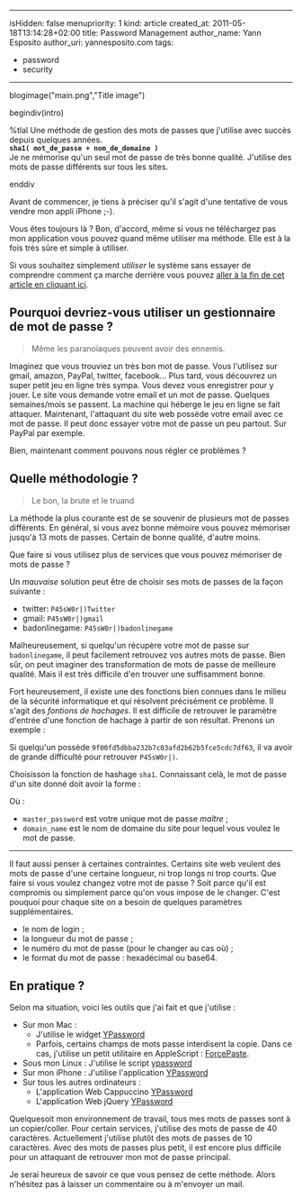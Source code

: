 -----
isHidden:       false
menupriority:   1
kind:           article
created_at:     2011-05-18T13:14:28+02:00
title: Password Management
author_name: Yann Esposito
author_uri: yannesposito.com
tags:
  - password
  - security
-----
blogimage("main.png","Title image")

begindiv(intro)


%tlal Une méthode de gestion des mots de passes que j'utilise avec succès depuis quelques années.  
**`sha1( mot_de_passe + nom_de_domaine )`**  
Je ne mémorise qu'un seul mot de passe de très bonne qualité.
J'utilise des mots de passe différents sur tous les sites.

enddiv


Avant de commencer, je tiens à préciser qu'il s'agit d'une tentative de vous vendre mon appli iPhone ;-).

Vous êtes toujours là ?
Bon, d'accord, même si vous ne téléchargez pas mon application vous pouvez quand même utiliser ma méthode.
Elle est à la fois très sûre et simple à utiliser.


Si vous souhaitez simplement _utiliser_ le système sans essayer de comprendre comment ça marche derrière vous pouvez [aller à la fin de cet article en cliquant ici](#en-pratique-).

## Pourquoi devriez-vous utiliser un gestionnaire de mot de passe ?

> Même les paranoïaques peuvent avoir des ennemis.


Imaginez que vous trouviez un très bon mot de passe. Vous l'utilisez sur gmail, amazon, PayPal, twitter, facebook...
Plus tard, vous découvrez un super petit jeu en ligne très sympa.
Vous devez vous enregistrer pour y jouer.
Le site vous demande votre email et un mot de passe.
Quelques semaines/mois se passent.
La machine qui héberge le jeu en ligne se fait attaquer.
Maintenant, l'attaquant du site web possède votre email avec ce mot de passe.
Il peut donc essayer votre mot de passe un peu partout. 
Sur PayPal par exemple.

Bien, maintenant comment pouvons nous régler ce problèmes ?

## Quelle méthodologie ?

> Le bon, la brute et le truand


La méthode la plus courante est de se souvenir de plusieurs mot de passes différents. 
En général, si vous avez bonne mémoire vous pouvez mémoriser jusqu'à 13 mots de passes. Certain de bonne qualité, d'autre moins.


Que faire si vous utilisez plus de services que vous pouvez mémoriser de mots de passe ?


Un _mauvaise_ solution peut être de choisir ses 
mots de passes de la façon suivante :


- twitter: `P45sW0r|)Twitter`
- gmail: `P45sW0r|)gmail`
- badonlinegame: `P45sW0r|)badonlinegame`


Malheureusement, si quelqu'un récupère votre mot de passe sur 
`badonlinegame`, il peut facilement retrouvez vos autres mots de passe.
Bien sûr, on peut imaginer des transformation de mots de passe de meilleure qualité. 
Mais il est très difficile d'en trouver une suffisamment bonne.


Fort heureusement, il existe une des fonctions bien connues dans le milieu de la sécurité informatique et qui résolvent précisément ce problème.
Il s'agit des _fontions de hachages_.
Il est difficile de retrouver le paramètre d'entrée d'une fonction de hachage à partir de son résultat.
Prenons un exemple : 



Si quelqu'un possède `9f00fd5dbba232b7c03afd2b62b5fce5cdc7df63`,
il va avoir de grande difficulté pour retrouver `P45sW0r|)`.


Choisisson la fonction de hashage `sha1`.
Connaissant celà, le mot de passe d'un site donné doit avoir la forme :


Où :


- `master_password` est votre unique mot de passe _maître_ ;
- `domain_name` est le nom de domaine du site pour lequel vous voulez le mot de passe.

---


Il faut aussi penser à certaines contraintes. 
Certains site web veulent des mots de passe d'une certaine longueur, ni trop longs ni trop courts.
Que faire si vous voulez changez votre mot de passe ? Soit parce qu'il est compromis ou simplement parce qu'on vous impose de le changer.
C'est pouquoi pour chaque site on a besoin de quelques paramètres supplémentaires.


- le nom de login ;
- la longueur du mot de passe ;
- le numéro du mot de passe (pour le changer au cas où) ;
- le format du mot de passe : hexadécimal ou base64.

## En pratique ?

Selon ma situation, voici les outils que j'ai fait et que j'utilise :


- Sur mon Mac : 
  - J'utilise le widget [YPassword](http://yannesposito.com/Scratch/files/YPassword-1.7.zip)
  - Parfois, certains champs de mots passe interdisent la copie.  Dans ce cas, j'utilise un petit utilitaire en AppleScript : [ForcePaste](http://yannesposito.com/Scratch/files/forcePaste.app.zip). 
- Sous mon Linux : J'utilise le script [ypassword](http://github.com/yogsototh/getpass)
- Sur mon iPhone : J'utilise l'application [YPassword](http://itunes.apple.com/WebObjects/MZStore.woa/wa/viewSoftware?id=436268354&mt=8)
- Sur tous les autres ordinateurs :
  - L'application Web Cappuccino [YPassword](http://yannesposito.com/Scratch/en/softwares/ypassword/web/)
  - L'application Web jQuery [YPassword](http://yannesposito.com/Scratch/en/softwares/ypassword/iphoneweb/)


Quelquesoit mon environnement de travail, tous mes mots de passes sont à un copier/coller.
Pour certain services, j'utilise des mots de passe de 40 caractères.
Actuellement j'utilise plutôt des mots de passes de 10 caractères.
Avec des mots de passes plus petit, il est encore plus difficile pour un attaquant de retrouver mon mot de passe principal.

Je serai heureux de savoir ce que vous pensez de cette méthode. Alors n'hésitez pas à laisser un commentaire ou à m'envoyer un mail.
